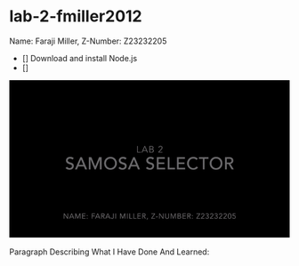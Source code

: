 # lab-2-fmiller2012

Name: Faraji Miller, Z-Number: Z23232205



- [] Download and install Node.js
- [] 

![GIF showcasing functionality](./Lab2.gif)


Paragraph Describing What I Have Done And Learned:


